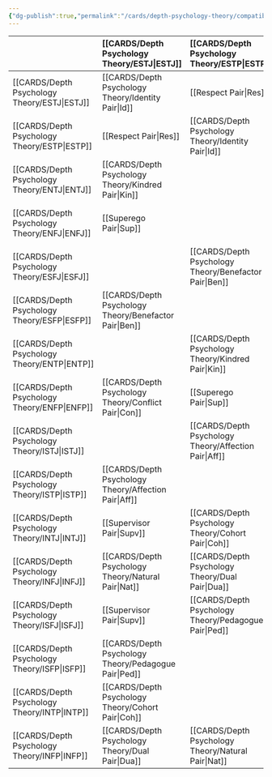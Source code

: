 ```yaml
---
{"dg-publish":true,"permalink":"/cards/depth-psychology-theory/compatibility/","created":"2023-01-20T12:07:40.731+01:00","updated":"2023-04-24T15:52:38.019+02:00"}
---
```




|              |   [[CARDS/Depth Psychology Theory/ESTJ\|ESTJ]]                                      |   [[CARDS/Depth Psychology Theory/ESTP\|ESTP]]                                    |   [[CARDS/Depth Psychology Theory/ENTJ\|ENTJ]]                                    |   [[CARDS/Depth Psychology Theory/ENFJ\|ENFJ]]                                      |   [[CARDS/Depth Psychology Theory/ESFJ\|ESFJ]]                                    |   [[CARDS/Depth Psychology Theory/ESFP\|ESFP]]                                    |   [[CARDS/Depth Psychology Theory/ENTP\|ENTP]]                                   |   [[CARDS/Depth Psychology Theory/ENFP\|ENFP]]                                    |   [[CARDS/Depth Psychology Theory/ISTJ\|ISTJ]]                                |   [[CARDS/Depth Psychology Theory/ISTP\|ISTP]]                                     |   [[CARDS/Depth Psychology Theory/INTJ\|INTJ]]                                  |   [[CARDS/Depth Psychology Theory/INFJ\|INFJ]]                              |   [[CARDS/Depth Psychology Theory/ISFJ\|ISFJ]]                                  |   [[CARDS/Depth Psychology Theory/ISFP\|ISFP]]                                     |   [[CARDS/Depth Psychology Theory/INTP\|INTP]]                               |   [[CARDS/Depth Psychology Theory/INFP\|INFP]]                                |
|:-------------|:------------------------------------------------|:----------------------------------------------|:----------------------------------------------|:------------------------------------------------|:----------------------------------------------|:----------------------------------------------|:---------------------------------------------|:----------------------------------------------|:------------------------------------------|:-----------------------------------------------|:--------------------------------------------|:----------------------------------------|:--------------------------------------------|:-----------------------------------------------|:-----------------------------------------|:------------------------------------------|
|   [[CARDS/Depth Psychology Theory/ESTJ\|ESTJ]]   |   [[CARDS/Depth Psychology Theory/Identity Pair\|Id]] |  [[Respect Pair\|Res]]|   [[CARDS/Depth Psychology Theory/Kindred Pair\|Kin]]|  [[Superego Pair\|Sup]]|                                               |  [[CARDS/Depth Psychology Theory/Benefactor Pair\|Ben]]              |                                              |   [[CARDS/Depth Psychology Theory/Conflict Pair\|Con]]          |                                           |   [[CARDS/Depth Psychology Theory/Affection Pair\|Aff]]                                |   [[Supervisor Pair\|Supv]]                                    |   [[CARDS/Depth Psychology Theory/Natural Pair\|Nat]]                          |   [[Supervisor Pair\|Supv]]                                |  [[CARDS/Depth Psychology Theory/Pedagogue Pair\|Ped]]                        |        [[CARDS/Depth Psychology Theory/Cohort Pair\|Coh]]                                  |    [[CARDS/Depth Psychology Theory/Dual Pair\|Dua]]                    |
|   [[CARDS/Depth Psychology Theory/ESTP\|ESTP]]   |   [[Respect Pair\|Res]]| [[CARDS/Depth Psychology Theory/Identity Pair\|Id]]||| [[CARDS/Depth Psychology Theory/Benefactor Pair\|Ben]]         ||[[CARDS/Depth Psychology Theory/Kindred Pair\|Kin]]|  [[Superego Pair\|Sup]]                               |  [[CARDS/Depth Psychology Theory/Affection Pair\|Aff]]                      |                                                |      [[CARDS/Depth Psychology Theory/Cohort Pair\|Coh]]                                           |  [[CARDS/Depth Psychology Theory/Dual Pair\|Dua]]                             |   [[CARDS/Depth Psychology Theory/Pedagogue Pair\|Ped]]                 |                                                |                                          |                                           |
|   [[CARDS/Depth Psychology Theory/ENTJ\|ENTJ]]   |   [[CARDS/Depth Psychology Theory/Kindred Pair\|Kin]]|| [[CARDS/Depth Psychology Theory/Identity Pair\|Id]]                         |                                                 |  [[Superego Pair\|Sup]]                                |                                               |  [[Respect Pair\|Res]]             | [[CARDS/Depth Psychology Theory/Benefactor Pair\|Ben]]            |                                           |                                      [[CARDS/Depth Psychology Theory/Cohort Pair\|Coh]]             |                                             |                                         |                                             |  [[CARDS/Depth Psychology Theory/Dual Pair\|Dua]]                            |  [[CARDS/Depth Psychology Theory/Affection Pair\|Aff]]             |   [[CARDS/Depth Psychology Theory/Pedagogue Pair\|Ped]]                  |
|   [[CARDS/Depth Psychology Theory/ENFJ\|ENFJ]]   |   [[Superego Pair\|Sup]]||| [[CARDS/Depth Psychology Theory/Identity Pair\|Id]]|   [[CARDS/Depth Psychology Theory/Kindred Pair\|Kin]]        |                                               |  [[CARDS/Depth Psychology Theory/Benefactor Pair\|Ben]]         |  [[Respect Pair\|Res]]       |                                           | [[CARDS/Depth Psychology Theory/Dual Pair\|Dua]]                                    |                                             |                                         |                                             |                                       [[CARDS/Depth Psychology Theory/Cohort Pair\|Coh]]            | [[CARDS/Depth Psychology Theory/Pedagogue Pair\|Ped]]                   | [[CARDS/Depth Psychology Theory/Affection Pair\|Aff]]                    |
|   [[CARDS/Depth Psychology Theory/ESFJ\|ESFJ]]   || [[CARDS/Depth Psychology Theory/Benefactor Pair\|Ben]]        | [[Superego Pair\|Sup]]|    [[CARDS/Depth Psychology Theory/Kindred Pair\|Kin]]                                | [[CARDS/Depth Psychology Theory/Identity Pair\|Id]]                         |  [[Respect Pair\|Res]]                         |                                              |                                               |  [[CARDS/Depth Psychology Theory/Pedagogue Pair\|Ped]]                            | [[CARDS/Depth Psychology Theory/Pedagogue Pair\|Ped]]                                 |                                             |                                         |                                             | [[CARDS/Depth Psychology Theory/Affection Pair\|Aff]]                   |  [[CARDS/Depth Psychology Theory/Dual Pair\|Dua]]                    |                      [[CARDS/Depth Psychology Theory/Cohort Pair\|Coh]]                        |
|   [[CARDS/Depth Psychology Theory/ESFP\|ESFP]]   |  [[CARDS/Depth Psychology Theory/Benefactor Pair\|Ben]]|||| [[Respect Pair\|Res]]| [[CARDS/Depth Psychology Theory/Identity Pair\|Id]]|  [[Superego Pair\|Sup]]|[[CARDS/Depth Psychology Theory/Kindred Pair\|Kin]]|                                           |                                                |  [[CARDS/Depth Psychology Theory/Dual Pair\|Dua]]                                   |               [[CARDS/Depth Psychology Theory/Cohort Pair\|Coh]]                             |  [[CARDS/Depth Psychology Theory/Affection Pair\|Aff]]                   |                                                |                                          |                                           |
|   [[CARDS/Depth Psychology Theory/ENTP\|ENTP]]   ||  [[CARDS/Depth Psychology Theory/Kindred Pair\|Kin]]| [[Respect Pair\|Res]]| [[CARDS/Depth Psychology Theory/Benefactor Pair\|Ben]]           |                                               |  [[Superego Pair\|Sup]]                                 | [[CARDS/Depth Psychology Theory/Identity Pair\|Id]]                        |                                               |                            [[CARDS/Depth Psychology Theory/Cohort Pair\|Coh]]                    |                                                |  [[CARDS/Depth Psychology Theory/Affection Pair\|Aff]]                         |  [[CARDS/Depth Psychology Theory/Pedagogue Pair\|Ped]]                             |  [[CARDS/Depth Psychology Theory/Dual Pair\|Dua]]                          |                                                |                                          |                                           |
|   [[CARDS/Depth Psychology Theory/ENFP\|ENFP]]   |  [[CARDS/Depth Psychology Theory/Conflict Pair\|Con]]|  [[Superego Pair\|Sup]]| [[CARDS/Depth Psychology Theory/Benefactor Pair\|Ben]]|  [[Respect Pair\|Res]]              ||    [[CARDS/Depth Psychology Theory/Kindred Pair\|Kin]]       |                                              | [[CARDS/Depth Psychology Theory/Identity Pair\|Id]]                         |                                           |                                                |   [[CARDS/Depth Psychology Theory/Pedagogue Pair\|Ped]]                                     |  [[CARDS/Depth Psychology Theory/Affection Pair\|Aff]]                       |           [[CARDS/Depth Psychology Theory/Cohort Pair\|Coh]]                                       |                                                |                                          |                                           |
|   [[CARDS/Depth Psychology Theory/ISTJ\|ISTJ]]   || [[CARDS/Depth Psychology Theory/Affection Pair\|Aff]]||||  [[CARDS/Depth Psychology Theory/Pedagogue Pair\|Ped]]| [[CARDS/Depth Psychology Theory/Cohort Pair\|Coh]]    | [[CARDS/Depth Psychology Theory/Dual Pair\|Dua]]| [[CARDS/Depth Psychology Theory/Identity Pair\|Id]]|  [[Respect Pair\|Res]]|  [[CARDS/Depth Psychology Theory/Kindred Pair\|Kin]]|   [[Superego Pair\|Sup]]                 |                                             |  [[CARDS/Depth Psychology Theory/Benefactor Pair\|Ben]]              |                                          |                                           |
|   [[CARDS/Depth Psychology Theory/ISTP\|ISTP]]   | [[CARDS/Depth Psychology Theory/Affection Pair\|Aff]]|| [[CARDS/Depth Psychology Theory/Cohort Pair\|Coh]]    | [[CARDS/Depth Psychology Theory/Dual Pair\|Dua]]|  [[CARDS/Depth Psychology Theory/Pedagogue Pair\|Ped]]||||  [[Respect Pair\|Res]]| [[CARDS/Depth Psychology Theory/Identity Pair\|Id]]|||  [[CARDS/Depth Psychology Theory/Benefactor Pair\|Ben]]||[[CARDS/Depth Psychology Theory/Kindred Pair\|Kin]]|  [[Superego Pair\|Sup]]                       |
|   [[CARDS/Depth Psychology Theory/INTJ\|INTJ]]   |    [[Supervisor Pair\|Supv]]| [[CARDS/Depth Psychology Theory/Cohort Pair\|Coh]]    |||| [[CARDS/Depth Psychology Theory/Dual Pair\|Dua]]|  [[CARDS/Depth Psychology Theory/Affection Pair\|Aff]]|  [[CARDS/Depth Psychology Theory/Pedagogue Pair\|Ped]]|[[CARDS/Depth Psychology Theory/Kindred Pair\|Kin]]|| [[CARDS/Depth Psychology Theory/Identity Pair\|Id]]||  [[Superego Pair\|Sup]]||  [[Respect Pair\|Res]]        | [[CARDS/Depth Psychology Theory/Benefactor Pair\|Ben]]         |
|   [[CARDS/Depth Psychology Theory/INFJ\|INFJ]]   |  [[CARDS/Depth Psychology Theory/Natural Pair\|Nat]]|  [[CARDS/Depth Psychology Theory/Dual Pair\|Dua]]| [[Supervisor Pair\|Supv]]||| [[CARDS/Depth Psychology Theory/Cohort Pair\|Coh]]    |  [[CARDS/Depth Psychology Theory/Pedagogue Pair\|Ped]]| [[CARDS/Depth Psychology Theory/Affection Pair\|Aff]]|  [[Superego Pair\|Sup]]||| [[CARDS/Depth Psychology Theory/Identity Pair\|Id]]|[[CARDS/Depth Psychology Theory/Kindred Pair\|Kin]]||  [[CARDS/Depth Psychology Theory/Benefactor Pair\|Ben]]           |  [[Respect Pair\|Res]]          |
|   [[CARDS/Depth Psychology Theory/ISFJ\|ISFJ]]   |    [[Supervisor Pair\|Supv]]|  [[CARDS/Depth Psychology Theory/Pedagogue Pair\|Ped]]|||| [[CARDS/Depth Psychology Theory/Affection Pair\|Aff]]|| [[CARDS/Depth Psychology Theory/Cohort Pair\|Coh]]    |   |  [[CARDS/Depth Psychology Theory/Benefactor Pair\|Ben]]|  [[Superego Pair\|Sup]]|[[CARDS/Depth Psychology Theory/Kindred Pair\|Kin]]| [[CARDS/Depth Psychology Theory/Identity Pair\|Id]]                       |  [[Respect Pair\|Res]]                |                                          |                                           |
|   [[CARDS/Depth Psychology Theory/ISFP\|ISFP]]   | [[CARDS/Depth Psychology Theory/Pedagogue Pair\|Ped]]|| [[CARDS/Depth Psychology Theory/Dual Pair\|Dua]]|     [[CARDS/Depth Psychology Theory/Cohort Pair\|Coh]]|  [[CARDS/Depth Psychology Theory/Affection Pair\|Aff]]||||||||  [[Respect Pair\|Res]]| [[CARDS/Depth Psychology Theory/Identity Pair\|Id]]| [[Superego Pair\|Sup]]|[[CARDS/Depth Psychology Theory/Kindred Pair\|Kin]]|
|   [[CARDS/Depth Psychology Theory/INTP\|INTP]]   | [[CARDS/Depth Psychology Theory/Cohort Pair\|Coh]]    || [[CARDS/Depth Psychology Theory/Affection Pair\|Aff]]|  [[CARDS/Depth Psychology Theory/Pedagogue Pair\|Ped]]|  [[CARDS/Depth Psychology Theory/Dual Pair\|Dua]]|||||[[CARDS/Depth Psychology Theory/Kindred Pair\|Kin]]| [[Respect Pair\|Res]]|  [[CARDS/Depth Psychology Theory/Benefactor Pair\|Ben]]|| [[Superego Pair\|Sup]]| [[CARDS/Depth Psychology Theory/Identity Pair\|Id]]||
|   [[CARDS/Depth Psychology Theory/INFP\|INFP]]   |  [[CARDS/Depth Psychology Theory/Dual Pair\|Dua]]|  [[CARDS/Depth Psychology Theory/Natural Pair\|Nat]]|  [[CARDS/Depth Psychology Theory/Pedagogue Pair\|Ped]]|  [[CARDS/Depth Psychology Theory/Affection Pair\|Aff]]| [[CARDS/Depth Psychology Theory/Cohort Pair\|Coh]]|||||  [[Superego Pair\|Sup]]| [[CARDS/Depth Psychology Theory/Benefactor Pair\|Ben]]| [[Respect Pair\|Res]]||[[CARDS/Depth Psychology Theory/Kindred Pair\|Kin]]|| [[CARDS/Depth Psychology Theory/Identity Pair\|Id]]                     |  
